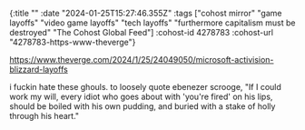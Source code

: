 {:title ""
 :date "2024-01-25T15:27:46.355Z"
 :tags ["cohost mirror" "game layoffs" "video game layoffs" "tech layoffs" "furthermore capitalism must be destroyed" "The Cohost Global Feed"]
 :cohost-id 4278783
 :cohost-url "4278783-https-www-theverge"}

https://www.theverge.com/2024/1/25/24049050/microsoft-activision-blizzard-layoffs

i fuckin hate these ghouls. to loosely quote ebenezer scrooge, "If I could work my will, every idiot who goes about with 'you're fired' on his lips, should be boiled with his own pudding, and buried with a stake of holly through his heart."